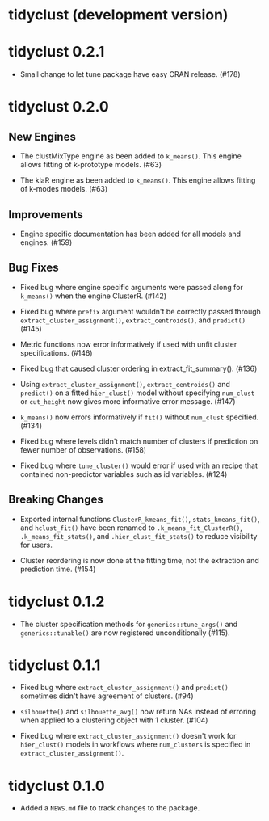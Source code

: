 # tidyclust (development version)

# tidyclust 0.2.1

* Small change to let tune package have easy CRAN release. (#178)

# tidyclust 0.2.0

## New Engines

* The clustMixType engine as been added to `k_means()`. This engine allows fitting of k-prototype models. (#63)

* The klaR engine as been added to `k_means()`. This engine allows fitting of k-modes models. (#63)

## Improvements

* Engine specific documentation has been added for all models and engines. (#159)

## Bug Fixes

* Fixed bug where engine specific arguments were passed along for `k_means()` when the engine ClusterR. (#142)

* Fixed bug where `prefix` argument wouldn't be correctly passed through `extract_cluster_assignment()`, `extract_centroids()`, and `predict()` (#145)

* Metric functions now error informatively if used with unfit cluster specifications. (#146)

* Fixed bug that caused cluster ordering in extract_fit_summary(). (#136)

* Using `extract_cluster_assignment()`, `extract_centroids()` and `predict()` on a fitted `hier_clust()` model without specifying `num_clust` or `cut_height` now gives more informative error message. (#147)

* `k_means()` now errors informatively if `fit()` without `num_clust` specified. (#134)

* Fixed bug where levels didn't match number of clusters if prediction on fewer number of observations. (#158)

* Fixed bug where `tune_cluster()` would error if used with an recipe that contained non-predictor variables such as id variables. (#124)

## Breaking Changes

* Exported internal functions `ClusterR_kmeans_fit()`, `stats_kmeans_fit()`, and `hclust_fit()` have been renamed to `.k_means_fit_ClusterR()`, `.k_means_fit_stats()`, and `.hier_clust_fit_stats()` to reduce visibility for users. 

* Cluster reordering is now done at the fitting time, not the extraction and prediction time. (#154)

# tidyclust 0.1.2

* The cluster specification methods for `generics::tune_args()` and `generics::tunable()` are now registered unconditionally (#115).

# tidyclust 0.1.1

* Fixed bug where `extract_cluster_assignment()` and `predict()` sometimes didn't have agreement of clusters. (#94)

* `silhouette()` and `silhouette_avg()` now return NAs instead of erroring when applied to a clustering object with 1 cluster. (#104)

* Fixed bug where `extract_cluster_assignment()` doesn't work for `hier_clust()` models in workflows where `num_clusters` is specified in `extract_cluster_assignment()`.

# tidyclust 0.1.0

* Added a `NEWS.md` file to track changes to the package.
